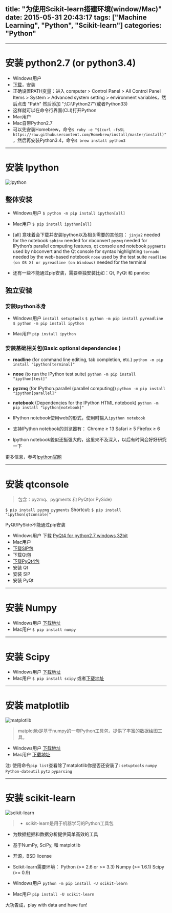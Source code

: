 title: "为使用Scikit-learn搭建环境(window/Mac)"
date: 2015-05-31 20:43:17
tags: ["Machine Learning", "Python", "Scikit-learn"]
categories: "Python"
---

***

# 安装 python2.7 (or python3.4) 
* Windows用户  
 * [下载](https://www.python.org/downloads/release/python-2710/)，安装
 * 正确设置PATH变量：进入 computer > Control Panel > All Control Panel Items > System > Advanced system setting > environment variables，然后点击 "Path" 然后添加 ";\C:\Python27"(或者Python33)  
 * 这样就可以在命令行界面(CLI)打开Python
* Mac用户
 * Mac自带Python2.7
 * 可以先安装Homebrew，命令`$ ruby -e "$(curl -fsSL https://raw.githubusercontent.com/Homebrew/install/master/install)"`，然后再安装Python3.4，命令`$ brew install python3`

<!-- more -->
 ***

# 安装 Ipython 
![Ipython](http://i781.photobucket.com/albums/yy93/Jason__Yuan/424375-04d311b365fca69e_zpshgavqixo.png)

## 整体安装
* Windows用户
`$ python -m pip install ipython[all]`
* Mac用户
`$ pip install ipython[all]`
 * [all] 意味着会下载并安装Ipython以及相关需要的其他包：
`jinja2` needed for the notebook
`sphinx` needed for nbconvert
`pyzmq` needed for IPython’s parallel computing features, qt console and notebook
`pygments` used by nbconvert and the Qt console for syntax highlighting
`tornado` needed by the web-based notebook
`nose` used by the test suite
`readline (on OS X) or pyreadline (on Windows)` needed for the terminal

 * 还有一些不能通过pip安装，需要单独安装比如：Qt, PyQt 和 pandoc
 
## 独立安装
### 安装Ipython本身
* Windows用户
`install setuptools`
`$ python -m pip install pyreadline`
`$ python -m pip install ipython`

* Mac用户
`pip install ipython`

### 安装基础相关包(Basic optional dependencies )
* **readline** (for command line editing, tab completion, etc.) 
 `python -m pip install "ipython[terminal]"` 
 
* **nose** (to run the IPython test suite) 
`python -m pip install "ipython[test]" `
 
* **pyzmq** (for IPython.parallel (parallel computing)) 
`python -m pip install "ipython[parallel]" `
 
* **notebook** (Dependencies for the IPython HTML notebook) 
`python -m pip install "ipython[notebook]"`  
 * IPython notebook使用web的形式，使用时输入`ipython notebook`
 * 支持IPython notebook的浏览器有：
Chrome ≥ 13 
Safari ≥ 5 
Firefox ≥ 6 
 * Ipython notebook貌似还挺强大的，这里来不及深入，以后有时间会好好研究一下
 
更多信息，参考[Ipython官网](http://ipython.org/index.html)

***

# 安装 qtconsole 
> 包含：pyzmq、pygments 和 PyQt(or PySide)

`$ pip install pyzmq pygments`
Shortcut:
`$ pip install "ipython[qtconsole]"`

PyQt/PySide不能通过pip安装
* Windows用户 
下载 [PyQt4 for python2.7 windows 32bit](http://sourceforge.net/projects/pyqt/files/PyQt4/PyQt-4.11.3/PyQt4-4.11.3-gpl-Py2.7-Qt4.8.6-x32.exe)
* Mac用户
 * [下载SIP包](http://www.riverbankcomputing.co.uk/software/sip/download)
 * 下载Qt包
 * [下载PyQt4包](http://www.riverbankcomputing.co.uk/software/pyqt/download)
 * 安装 Qt
 * 安装 SIP
 * 安装 PyQt
 
***

# 安装 Numpy 
* Windows用户
[下载地址](http://sourceforge.net/projects/numpy/files/NumPy/1.9.2/numpy-1.9.2-win32-superpack-python2.7.exe/download )
* Mac用户
`$ pip install numpy`
 
***

# 安装 Scipy 
* Windows用户
[下载地址](http://sourceforge.net/projects/scipy/files/scipy/0.15.1/scipy-0.15.1-win32-superpack-python2.7.exe/download )
* Mac用户
`$ pip install scipy`
或者[下载地址](http://sourceforge.net/projects/scipy/files/latest/download?source=files)
 
***

# 安装 matplotlib 
![matplotlib](http://i781.photobucket.com/albums/yy93/Jason__Yuan/424375-6f4d4729f7dfc2cd_zpsut0rpkwb.png)

> matplotlib是基于numpy的一套Python工具包，提供了丰富的数据绘图工具。

* Windows用户
[下载地址](https://downloads.sourceforge.net/project/matplotlib/matplotlib/matplotlib-1.4.3/windows/matplotlib-1.4.3.win32-py2.7.exe )
* Mac用户
[下载地址](http://sourceforge.net/projects/matplotlib/files/matplotlib/matplotlib-1.4.3/mac/matplotlib-1.4.3-cp27-none-macosx_10_6_intel.macosx_10_9_intel.macosx_10_9_x86_64.macosx_10_10_intel.macosx_10_10_x86_64.whl/download)
 
注: 使用命令`pip list`查看除了matplotlib你是否还安装了: 
`setuptools`
`numpy`
`Python-dateutil`
`pytz`
`pyparsing`  
 
***

# 安装 scikit-learn 
![scikit-learn](http://i781.photobucket.com/albums/yy93/Jason__Yuan/424375-47adf5b3937ac8a4_zpsmr0mikgd.png)

> * scikit-learn是用于机器学习的Python工具包
* 为数据挖掘和数据分析提供简单高效的工具
* 基于NumPy, SciPy, 和 matplotlib
* 开源，BSD license 

* Scikit-learn需要环境： 
Python (>= 2.6 or >= 3.3) 
Numpy (>= 1.6.1) 
Scipy (>= 0.9) 

* Windows用户
`python -m pip install -U scikit-learn`
* Mac用户
`pip install -U scikit-learn`

大功告成，play with data and have fun! 